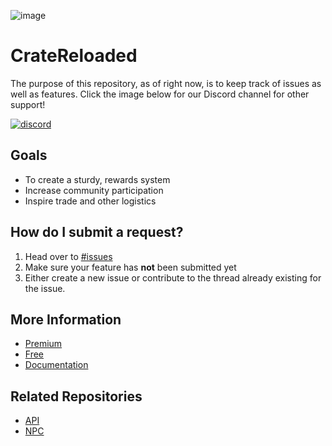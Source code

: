 ![image](https://proxy.spigotmc.org/1351e852c0277fcf6fb2816990f91df3ea90a4df?url=https%3A%2F%2Fi.imgur.com%2Fw9TWLiW.png)

# CrateReloaded

The purpose of this repository, as of right now, is to keep track of issues as well as features.
Click the image below for our Discord channel for other support!

[![discord](https://imgur.com/MFRRBn4.png)](https://discord.gg/0srgnnU1nbB8wMML)

## Goals
* To create a sturdy, rewards system
* Increase community participation
* Inspire trade and other logistics

## How do I submit a request?

1. Head over to [#issues](https://github.com/Hazebyte/CrateReloaded/issues)
2. Make sure your feature has **not** been submitted yet
3. Either create a new issue or contribute to the thread already existing for the issue.

## More Information
* [Premium](https://www.spigotmc.org/resources/mystery-crate-cratereloaded-for-the-finest-servers.3663/)
* [Free](https://www.spigotmc.org/resources/mystery-crate-cratereloaded.861/)
* [Documentation](https://hazebyte.github.io/CrateReloaded/#/)

## Related Repositories
* [API](https://github.com/Hazebyte/CrateReloadedAPI)
* [NPC](https://github.com/Hazebyte/CrateReloadedNPC)
